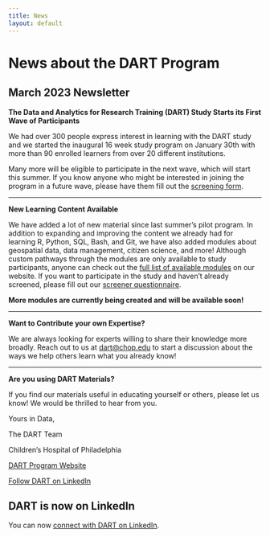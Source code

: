 ```yaml
---
title: News
layout: default
---
```


# News about the DART Program

## March 2023 Newsletter

**The Data and Analytics for Research Training (DART) Study Starts its First Wave of Participants**

We had over 300 people express interest in learning with the DART study and we started the inaugural 16 week study program on January 30th with more than 90 enrolled learners from over 20 different institutions. 

Many more will be eligible to participate in the next wave, which will start this summer. If you know anyone who might be interested in joining the program in a future wave, please have them fill out the [screening form](https://redcap.link/DART-survey). 

---

**New Learning Content Available**

We have added a lot of new material since last summer’s pilot program. In addition to expanding and improving the content we already had for learning R, Python, SQL, Bash, and Git, we have also added modules about geospatial data, data management, citizen science, and more! Although custom pathways through the modules are only available to study participants, anyone can check out the [full list of available modules](https://arcus.github.io/education_modules/list_of_modules) on our website. If you want to participate in the study and haven’t already screened, please fill out our [screener questionnaire](https://redcap.link/DART-survey). 

**More modules are currently being created and will be available soon!**

---

**Want to Contribute your own Expertise?**

We are always looking for experts willing to share their knowledge more broadly. Reach out to us at dart@chop.edu to start a discussion about the ways we help others learn what you already know!

---

**Are you using DART Materials?**

If you find our materials useful in educating yourself or others, please let us know! We would be thrilled to hear from you.

Yours in Data,

The DART Team

Children’s Hospital of Philadelphia

[DART Program Website](https://arcus.github.io/education_modules/)

[Follow DART on LinkedIn](https://www.linkedin.com/company/data-and-analytics-for-research-training/)

</details>

## DART is now on LinkedIn
You can now [connect with DART on LinkedIn](https://www.linkedin.com/company/data-and-analytics-for-research-training/).
